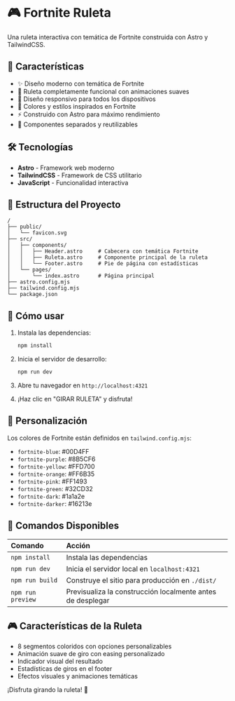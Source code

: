 # 🎮 Fortnite Ruleta

Una ruleta interactiva con temática de Fortnite construida con Astro y TailwindCSS.

## 🚀 Características

- ✨ Diseño moderno con temática de Fortnite
- 🎯 Ruleta completamente funcional con animaciones suaves
- 📱 Diseño responsivo para todos los dispositivos
- 🎨 Colores y estilos inspirados en Fortnite
- ⚡ Construido con Astro para máximo rendimiento
- 🎪 Componentes separados y reutilizables

## 🛠️ Tecnologías

- **Astro** - Framework web moderno
- **TailwindCSS** - Framework de CSS utilitario
- **JavaScript** - Funcionalidad interactiva

## 📁 Estructura del Proyecto

```
/
├── public/
│   └── favicon.svg
├── src/
│   ├── components/
│   │   ├── Header.astro     # Cabecera con temática Fortnite
│   │   ├── Ruleta.astro     # Componente principal de la ruleta
│   │   └── Footer.astro     # Pie de página con estadísticas
│   └── pages/
│       └── index.astro      # Página principal
├── astro.config.mjs
├── tailwind.config.mjs
└── package.json
```

## 🎯 Cómo usar

1. Instala las dependencias:
   ```bash
   npm install
   ```

2. Inicia el servidor de desarrollo:
   ```bash
   npm run dev
   ```

3. Abre tu navegador en `http://localhost:4321`

4. ¡Haz clic en "GIRAR RULETA" y disfruta!

## 🎨 Personalización

Los colores de Fortnite están definidos en `tailwind.config.mjs`:

- `fortnite-blue`: #00D4FF
- `fortnite-purple`: #8B5CF6
- `fortnite-yellow`: #FFD700
- `fortnite-orange`: #FF6B35
- `fortnite-pink`: #FF1493
- `fortnite-green`: #32CD32
- `fortnite-dark`: #1a1a2e
- `fortnite-darker`: #16213e

## 📝 Comandos Disponibles

| Comando                | Acción                                      |
| :--------------------- | :------------------------------------------ |
| `npm install`          | Instala las dependencias                   |
| `npm run dev`          | Inicia el servidor local en `localhost:4321` |
| `npm run build`        | Construye el sitio para producción en `./dist/` |
| `npm run preview`      | Previsualiza la construcción localmente antes de desplegar |

## 🎮 Características de la Ruleta

- 8 segmentos coloridos con opciones personalizables
- Animación suave de giro con easing personalizado
- Indicador visual del resultado
- Estadísticas de giros en el footer
- Efectos visuales y animaciones temáticas

¡Disfruta girando la ruleta! 🎉
